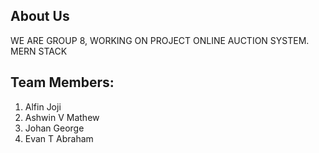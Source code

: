 About Us
--------

WE ARE GROUP 8, WORKING ON PROJECT ONLINE AUCTION SYSTEM.
MERN STACK

Team Members:
-------------

1. Alfin Joji
2. Ashwin V Mathew 
3. Johan George 
4. Evan T Abraham 
